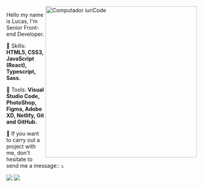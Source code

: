 
<img src="https://raw.githubusercontent.com/MicaelliMedeiros/micaellimedeiros/master/image/computer-illustration.png" min-width="400px" max-width="400px" width="400px" align="right" alt="Computador iuriCode">

<p align="left"> 
Hello my name is Lucas, I'm Senior Front-end Developer. 
</p>

<p align="left">
  🚀 Skills: <strong>HTML5, CSS3, JavaScript (React), Typescript, Sass.</strong>
</p>

<p align="left">
🔨 Tools: <strong>Visual Studio Code, PhotoShop, Figma, Adobe XD, Netlify, Git and GitHub.</strong>
</p>

<p align="left">
📧 If you want to carry out a project with me, don't hesitate to send me a message:: ⤵️
</p>

<p align="left">
 
  <a href="https://www.linkedin.com/in/lugarcia94/" alt="Linkedin">
  <img src="https://img.shields.io/badge/-Linkedin-0e76a8?style=flat-square&logo=Linkedin&logoColor=white&link=https://www.linkedin.com/in/lugarcia94/" /></a>

  <a href="https://api.whatsapp.com/send?phone=5514996364096" alt="WhatsApp">
  <img src="https://img.shields.io/badge/-WhatsApp-25d366?style=flat-square&labelColor=25d366&logo=whatsapp&logoColor=white&link=https://api.whatsapp.com/send?phone=5514996364096"/></a>

 
</p>  

